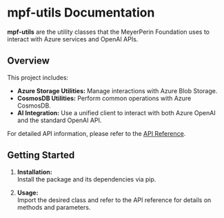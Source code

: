 # mpf-utils Documentation

**mpf-utils** are the utility classes that the MeyerPerin Foundation uses to interact with Azure services and OpenAI APIs.

## Overview

This project includes:

- **Azure Storage Utilities:** Manage interactions with Azure Blob Storage.
- **CosmosDB Utilities:** Perform common operations with Azure CosmosDB.
- **AI Integration:** Use a unified client to interact with both Azure OpenAI and the standard OpenAI API.

For detailed API information, please refer to the [API Reference](reference.md).

## Getting Started

1. **Installation:**  
   Install the package and its dependencies via pip.

2. **Usage:**  
   Import the desired class and refer to the API reference for details on methods and parameters.

